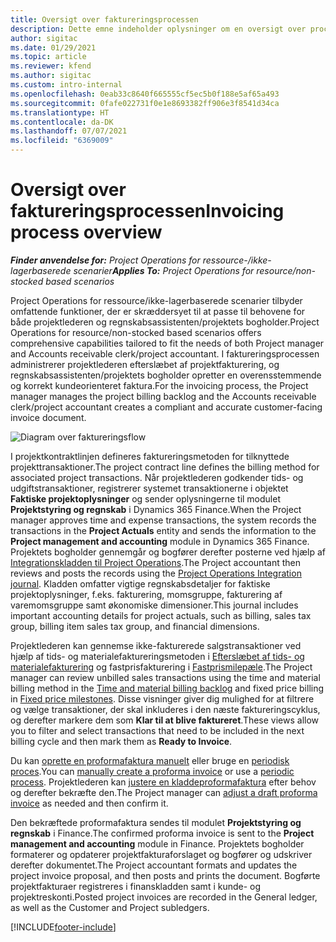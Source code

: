 ```yaml
---
title: Oversigt over faktureringsprocessen
description: Dette emne indeholder oplysninger om en oversigt over processen for fakturering i Project Operations for ressource-/ikke-lagerbaserede scenarier.
author: sigitac
ms.date: 01/29/2021
ms.topic: article
ms.reviewer: kfend
ms.author: sigitac
ms.custom: intro-internal
ms.openlocfilehash: 0eab33c8640f665555cf5ec5b0f188e5af65a493
ms.sourcegitcommit: 0fafe022731f0e1e8693382ff906e3f8541d34ca
ms.translationtype: HT
ms.contentlocale: da-DK
ms.lasthandoff: 07/07/2021
ms.locfileid: "6369009"
---
```

# <a name="invoicing-process-overview"></a><span data-ttu-id="e2ece-103">Oversigt over faktureringsprocessen</span><span class="sxs-lookup"><span data-stu-id="e2ece-103">Invoicing process overview</span></span>

<span data-ttu-id="e2ece-104">_**Finder anvendelse for:** Project Operations for ressource-/ikke-lagerbaserede scenarier_</span><span class="sxs-lookup"><span data-stu-id="e2ece-104">_**Applies To:** Project Operations for resource/non-stocked based scenarios_</span></span>

<span data-ttu-id="e2ece-105">Project Operations for ressource/ikke-lagerbaserede scenarier tilbyder omfattende funktioner, der er skræddersyet til at passe til behovene for både projektlederen og regnskabsassistenten/projektets bogholder.</span><span class="sxs-lookup"><span data-stu-id="e2ece-105">Project Operations for resource/non-stocked based scenarios offers comprehensive capabilities tailored to fit the needs of both Project manager and Accounts receivable clerk/project accountant.</span></span> <span data-ttu-id="e2ece-106">I faktureringsprocessen administrerer projektlederen efterslæbet af projektfakturering, og regnskabsassistenten/projektets bogholder opretter en overensstemmende og korrekt kundeorienteret faktura.</span><span class="sxs-lookup"><span data-stu-id="e2ece-106">For the invoicing process, the Project manager manages the project billing backlog and the Accounts receivable clerk/project accountant creates a compliant and accurate customer-facing invoice document.</span></span>

![Diagram over faktureringsflow](./media/invoicing-flow.png)

<span data-ttu-id="e2ece-108">I projektkontraktlinjen defineres faktureringsmetoden for tilknyttede projekttransaktioner.</span><span class="sxs-lookup"><span data-stu-id="e2ece-108">The project contract line defines the billing method for associated project transactions.</span></span> <span data-ttu-id="e2ece-109">Når projektlederen godkender tids- og udgiftstransaktioner, registrerer systemet transaktionerne i objektet **Faktiske projektoplysninger** og sender oplysningerne til modulet **Projektstyring og regnskab** i Dynamics 365 Finance.</span><span class="sxs-lookup"><span data-stu-id="e2ece-109">When the Project manager approves time and expense transactions, the system records the transactions in the **Project Actuals** entity and sends the information to the **Project management and accounting** module in Dynamics 365 Finance.</span></span> <span data-ttu-id="e2ece-110">Projektets bogholder gennemgår og bogfører derefter posterne ved hjælp af [Integrationskladden til Project Operations](../project-accounting/project-operations-integration-journal.md).</span><span class="sxs-lookup"><span data-stu-id="e2ece-110">The Project accountant then reviews and posts the records using the [Project Operations Integration journal](../project-accounting/project-operations-integration-journal.md).</span></span> <span data-ttu-id="e2ece-111">Kladden omfatter vigtige regnskabsdetaljer for faktiske projektoplysninger, f.eks. fakturering, momsgruppe, fakturering af varemomsgruppe samt økonomiske dimensioner.</span><span class="sxs-lookup"><span data-stu-id="e2ece-111">This journal includes important accounting details for project actuals, such as billing, sales tax group, billing item sales tax group, and financial dimensions.</span></span>

<span data-ttu-id="e2ece-112">Projektlederen kan gennemse ikke-fakturerede salgstransaktioner ved hjælp af tids- og materialefaktureringsmetoden i [Efterslæbet af tids- og materialefakturering](../proforma-invoicing/manage-billing-backlog.md#time-and-material-billing-backlog) og fastprisfakturering i [Fastprismilepæle](../proforma-invoicing/manage-billing-backlog.md#fixed-price-milestones).</span><span class="sxs-lookup"><span data-stu-id="e2ece-112">The Project manager can review unbilled sales transactions using the time and material billing method in the [Time and material billing backlog](../proforma-invoicing/manage-billing-backlog.md#time-and-material-billing-backlog) and fixed price billing in [Fixed price milestones](../proforma-invoicing/manage-billing-backlog.md#fixed-price-milestones).</span></span> <span data-ttu-id="e2ece-113">Disse visninger giver dig mulighed for at filtrere og vælge transaktioner, der skal inkluderes i den næste faktureringscyklus, og derefter markere dem som **Klar til at blive faktureret**.</span><span class="sxs-lookup"><span data-stu-id="e2ece-113">These views allow you to filter and select transactions that need to be included in the next billing cycle and then mark them as **Ready to Invoice**.</span></span>

<span data-ttu-id="e2ece-114">Du kan [oprette en proformafaktura manuelt](../proforma-invoicing/create-manual-proforma-invoice.md) eller bruge en [periodisk proces](../proforma-invoicing/configure-automated-invoice-creation.md).</span><span class="sxs-lookup"><span data-stu-id="e2ece-114">You can [manually create a proforma invoice](../proforma-invoicing/create-manual-proforma-invoice.md) or use a [periodic process](../proforma-invoicing/configure-automated-invoice-creation.md).</span></span> <span data-ttu-id="e2ece-115">Projektlederen kan [justere en kladdeproformafaktura](../proforma-invoicing/manage-proforma-invoice.md) efter behov og derefter bekræfte den.</span><span class="sxs-lookup"><span data-stu-id="e2ece-115">The Project manager can [adjust a draft proforma invoice](../proforma-invoicing/manage-proforma-invoice.md) as needed and then confirm it.</span></span>

<span data-ttu-id="e2ece-116">Den bekræftede proformafaktura sendes til modulet **Projektstyring og regnskab** i Finance.</span><span class="sxs-lookup"><span data-stu-id="e2ece-116">The confirmed proforma invoice is sent to the **Project management and accounting** module in Finance.</span></span> <span data-ttu-id="e2ece-117">Projektets bogholder formaterer og opdaterer projektfakturaforslaget og bogfører og udskriver derefter dokumentet.</span><span class="sxs-lookup"><span data-stu-id="e2ece-117">The Project accountant formats and updates the project invoice proposal, and then posts and prints the document.</span></span> <span data-ttu-id="e2ece-118">Bogførte projektfakturaer registreres i finanskladden samt i kunde- og projektreskonti.</span><span class="sxs-lookup"><span data-stu-id="e2ece-118">Posted project invoices are recorded in the General ledger, as well as the Customer and Project subledgers.</span></span>


[!INCLUDE[footer-include](../includes/footer-banner.md)]
